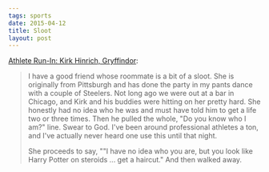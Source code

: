 ```yaml
---
tags: sports
date: 2015-04-12
title: Sloot
layout: post
---
```


[Athlete Run-In: Kirk Hinrich, Gryffindor](https://deadspin.com/athlete-run-in-kirk-hinrich-gryffindor-143113/):

> I have a good friend whose roommate is a bit of a sloot. She is originally from Pittsburgh and has done the party in my pants dance with a couple of Steelers. Not long ago we were out at a bar in Chicago, and Kirk and his buddies were hitting on her pretty hard. She honestly had no idea who he was and must have told him to get a life two or three times. Then he pulled the whole, "Do you know who I am?" line. Swear to God. I've been around professional athletes a ton, and I've actually never heard one use this until that night.
> 
> She proceeds to say, ""I have no idea who you are, but you look like Harry Potter on steroids ... get a haircut." And then walked away.